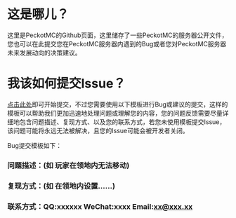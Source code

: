 # 这是哪儿？

这里是PeckotMC的Github页面，这里储存了一些PeckotMC的服务器公开文件，您也可以在此提交您在PeckotMC服务器内遇到的Bug或者您对PeckotMC服务器未来发展动向的决策建议。

# 我该如何提交Issue？

[点击此处](https://github.com/Pectics/PeckotMC/issues/new)即可开始提交，不过您需要使用以下模板进行Bug或建议的提交，这样的模板可以帮助我们更加迅速地处理问题或理解您的内容，您的问题反馈需要尽量详细地包含问题描述、复现方式、以及您的联系方式，若您未使用模板提交Issue，该问题可能将永远无法被解决，且您的Issue可能会被开发者关闭。

Bug提交模板如下：

### 问题描述：(如 玩家在领地内无法移动)

### 复现方式：(如 在领地内设置……)

### 联系方式：QQ:xxxxxx WeChat:xxxx Email:xx@xxx.xx
